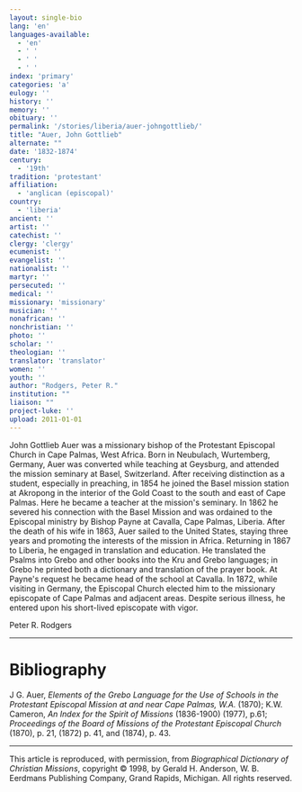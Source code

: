 ```yaml
---
layout: single-bio
lang: 'en'
languages-available:
  - 'en'
  - ' '
  - ' '
  - ' '
index: 'primary'
categories: 'a'
eulogy: ''
history: ''
memory: ''
obituary: ''
permalink: '/stories/liberia/auer-johngottlieb/'
title: "Auer, John Gottlieb"
alternate: ""
date: '1832-1874'
century:
  - '19th'
tradition: 'protestant'
affiliation:
  - 'anglican (episcopal)'
country:
  - 'liberia'
ancient: ''
artist: ''
catechist: ''
clergy: 'clergy'
ecumenist: ''
evangelist: ''
nationalist: ''
martyr: ''
persecuted: ''
medical: ''
missionary: 'missionary'
musician: ''
nonafrican: ''
nonchristian: ''
photo: ''
scholar: ''
theologian: ''
translator: 'translator'
women: ''
youth: ''
author: "Rodgers, Peter R."
institution: ""
liaison: ""
project-luke: ''
upload: 2011-01-01
---
```




John Gottlieb Auer was a missionary bishop of the Protestant Episcopal Church in Cape Palmas, West Africa. Born in Neubulach, Wurtemberg, Germany, Auer was converted while teaching at Geysburg, and attended the mission seminary at Basel, Switzerland. After receiving distinction as a student, especially in preaching, in 1854 he joined the Basel mission station at Akropong in the interior of the Gold Coast to the south and east of Cape Palmas. Here he became a teacher at the mission's seminary. In 1862 he severed his connection with the Basel Mission and was ordained to the Episcopal ministry by Bishop Payne at Cavalla, Cape Palmas, Liberia. After the death of his wife in 1863, Auer sailed to the United States, staying three years and promoting the interests of the mission in Africa. Returning in 1867 to Liberia, he engaged in translation and education. He translated the Psalms into Grebo and other books into the Kru and Grebo languages; in Grebo he printed both a dictionary and translation of the prayer book. At Payne's request he became head of the school at Cavalla. In 1872, while visiting in Germany, the Episcopal Church elected him to the missionary episcopate of Cape Palmas and adjacent areas. Despite serious illness, he entered upon his short-lived episcopate with vigor.

Peter R. Rodgers

---

# Bibliography

J G. Auer, *Elements of the Grebo Language for the Use of Schools in the Protestant Episcopal Mission at and near Cape Palmas, W.A.* (1870); K.W. Cameron, *An Index for the Spirit of Missions* (1836-1900) (1977), p.61; *Proceedings of the Board of Missions of the Protestant Episcopal Church* (1870), p. 21, (1872) p. 41, and (1874), p. 43.

---

This article is reproduced, with permission, from *Biographical Dictionary of Christian Missions*, copyright © 1998, by Gerald H. Anderson, W. B. Eerdmans Publishing Company, Grand Rapids, Michigan. All rights reserved.
